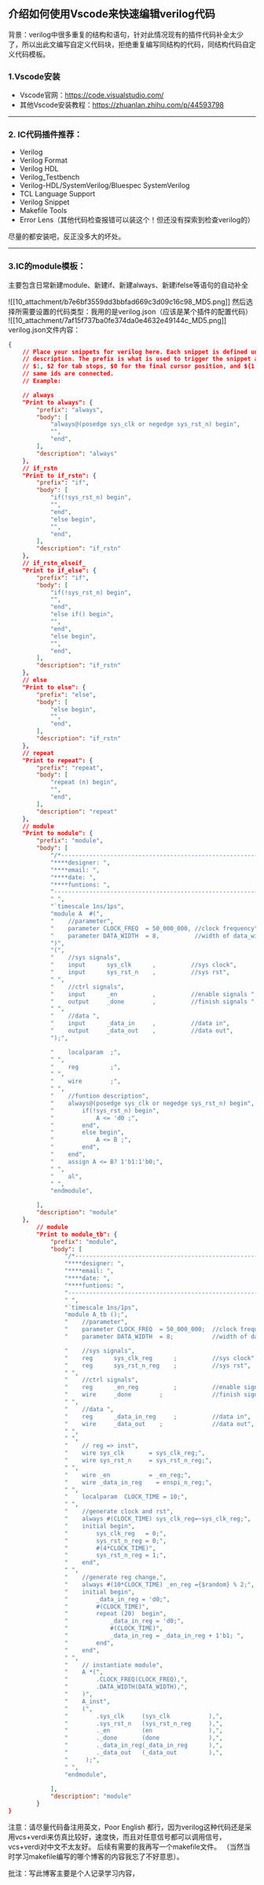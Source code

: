 ## 介绍如何使用Vscode来快速编辑verilog代码
背景：verilog中很多重复的结构和语句，针对此情况现有的插件代码补全太少了，所以出此文编写自定义代码块，拒绝重复编写同结构的代码，同结构代码自定义代码模板。
### 1.Vscode安装
- Vscode官网：https://code.visualstudio.com/
- 其他Vscode安装教程：https://zhuanlan.zhihu.com/p/44593798

------- 
### 2. IC代码插件推荐：

- Verilog
- Verilog Format
- Verilog HDL
- Verilog_Testbench
- Verilog-HDL/SystemVerilog/Bluespec SystemVerilog
- TCL Language Support
- Verilog Snippet
- Makefile Tools
- Error Lens（其他代码检查报错可以装这个！但还没有探索到检查verilog的）

尽量的都安装吧，反正没多大的坏处。

---- 

### 3.IC的module模板：
主要包含日常新建module、新建if、新建always、新建ifelse等语句的自动补全

![[10_attachment/b7e6bf3559dd3bbfad669c3d09c16c98_MD5.png]]
然后选择所需要设置的代码类型：我用的是verilog.json（应该是某个插件的配置代码）
![[10_attachment/7af15f737ba0fe374da0e4632e49144c_MD5.png]]
verilog.json文件内容：
```json
{
	// Place your snippets for verilog here. Each snippet is defined under a snippet name and has a prefix, body and 
	// description. The prefix is what is used to trigger the snippet and the body will be expanded and inserted. Possible variables are:
	// $1, $2 for tab stops, $0 for the final cursor position, and ${1:label}, ${2:another} for placeholders. Placeholders with the 
	// same ids are connected.
	// Example:

	// always
	"Print to always": {
		"prefix": "always",
		"body": [
			"always@(posedge sys_clk or negedge sys_rst_n) begin",
			"",
			"end",
		],
		"description": "always"
	},
	// if_rstn
	"Print to if_rstn": {
		"prefix": "if",
		"body": [
			"if(!sys_rst_n) begin",
			"",
			"end",
			"else begin",
			"",
			"end",
		],
		"description": "if_rstn"
	},
	// if_rstn_elseif_
	"Print to if_else": {
		"prefix": "if",
		"body": [
			"if(!sys_rst_n) begin",
			"",
			"end",
			"else if() begin",
			"",
			"end",
			"else begin",
			"",
			"end",
		],
		"description": "if_rstn"
	},
	// else
	"Print to else": {
		"prefix": "else",
		"body": [
			"else begin",
			"",
			"end",
		],
		"description": "if_rstn"
	},
	// repeat
	"Print to repeat": {
		"prefix": "repeat",
		"body": [
			"repeat (n) begin",
			"",
			"end",
		],
		"description": "repeat"
	},
	// module
	"Print to module": {
		"prefix": "module",
		"body": [
			"/*----------------------------------------------------------------",
			"****designer: ",
			"****email: ",
			"****date: ",
			"****funtions: ",
			"----------------------------------------------------------------*/",
			" ",
			"`timescale 1ns/1ps",
			"module A  #(",
			"    //parameter",
			"    parameter CLOCK_FREQ  = 50_000_000, //clock frequency",
			"    parameter DATA_WIDTH  = 8,          //width of data_width",
			")",
			"(",
			"    //sys signals",
			"    input      sys_clk      ,          //sys clock",
			"    input      sys_rst_n    ,          //sys rst",
			" ",
			"    //ctrl signals",
			"    input      _en          ,          //enable signals ",
			"    output     _done        ,          //finish signals ",
			" ",
			"    //data ",
			"    input      _data_in     ,          //data in",
			"    output     _data_out    ,          //data out",
			");",

			"    localparam  ;",
			" ",
			"    reg         ;",
			" ",
			"    wire        ;",
			" ",
			"    //funtion description",
			"    always@(posedge sys_clk or negedge sys_rst_n) begin",
			"        if(!sys_rst_n) begin",
			"            A <= 'd0 ;",
			"        end",
			"        else begin",
			"            A <= B ;",
			"        end",
			"    end",
			"    assign A <= B? 1'b1:1'b0;",
			" ",
			"    al",
			" ",
			"endmodule",

		],
		"description": "module"
	},
		// module
		"Print to module_tb": {
			"prefix": "module",
			"body": [
				"/*----------------------------------------------------------------",
				"****designer: ",
				"****email: ",
				"****date: ",
				"****funtions: ",
				"----------------------------------------------------------------*/",
				" ",
				"`timescale 1ns/1ps",
				"module A_tb ();",
				"    //parameter",
				"    parameter CLOCK_FREQ  = 50_000_000;  //clock frequency",
				"    parameter DATA_WIDTH  = 8;           //width of data_width",

				"    //sys signals",
				"    reg      sys_clk_reg      ;          //sys clock",
				"    reg      sys_rst_n_reg    ;          //sys rst",
				" ",
				"    //ctrl signals",
				"    reg      _en_reg          ;          //enable signals ",
				"    wire     _done        ;              //finish signals ",
				" ",
				"    //data ",
				"    reg      _data_in_reg     ;          //data in",
				"    wire     _data_out    ;              //data out",
				" ",
				" ",
				"    // reg => inst",
				"    wire sys_clk       = sys_clk_reg;",
				"    wire sys_rst_n     = sys_rst_n_reg;",
				" ",
				"    wire _en           = _en_reg;",
				"    wire _data_in_reg    = enspi_n_reg;",
				" ",
				"    localparam  CLOCK_TIME = 10;",
				" ",
				"    //generate clock and rst",
				"    always #(CLOCK_TIME) sys_clk_reg=~sys_clk_reg;",
				"    initial begin",
				"        sys_clk_reg   = 0;",
				"        sys_rst_n_reg = 0;",
				"        #(4*CLOCK_TIME)",
				"        sys_rst_n_reg = 1;",
				"    end",
				" ",
				"    //generate reg change,",
				"    always #(10*CLOCK_TIME) _en_reg ={$random} % 2;",
				"    initial begin",
				"        _data_in_reg = 'd0;",
				"        #(CLOCK_TIME)",
				"        repeat (20)  begin",
				"            _data_in_reg = 'd0;",
				"            #(CLOCK_TIME)",
				"            _data_in_reg = _data_in_reg + 1'b1; ",
				"        end",
				"    end",
				" ",
				"    // instantiate module",
				"    A *(",
				"        .CLOCK_FREQ(CLOCK_FREQ),",
				"        .DATA_WIDTH(DATA_WIDTH),",
				"    )",
				"    A_inst",
				"    (",
				"        .sys_clk     (sys_clk           ),",
				"        .sys_rst_n   (sys_rst_n_reg     ),",
				"        ._en         (en                ),",
				"        ._done       (done              ),",
				"        ._data_in_reg(_data_in_reg      ),",
				"        ._data_out   (_data_out         ),",
				"     );",
				" ",
				"endmodule",
	
			],
			"description": "module"
		}
}
```
注意：请尽量代码备注用英文，Poor English 都行，因为verilog这种代码还是采用vcs+verdi来仿真比较好，速度快，而且对任意信号都可以调用信号，vcs+verdi对中文不太友好。
后续有需要的我再写一个makefile文件。
（当然当时学习makefile编写的哪个博客的内容我忘了不好意思）。  

批注：写此博客主要是个人记录学习内容，

